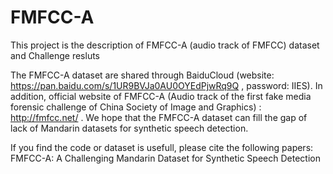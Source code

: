 # FMFCC-A
This project is the description of FMFCC-A (audio track of FMFCC) dataset and Challenge resluts

The FMFCC-A dataset are shared through BaiduCloud (website: https://pan.baidu.com/s/1UR9BVJa0AU0OYEdPjwRq9Q , password: IIES). In addition, official website of FMFCC-A (Audio track of the first fake media forensic challenge of China Society of Image and Graphics) :  http://fmfcc.net/ . We hope that the FMFCC-A dataset can fill the gap of lack of Mandarin datasets for synthetic speech detection. 


If you find the code or dataset is usefull, please cite the following papers:
FMFCC-A: A Challenging Mandarin Dataset for Synthetic Speech Detection
